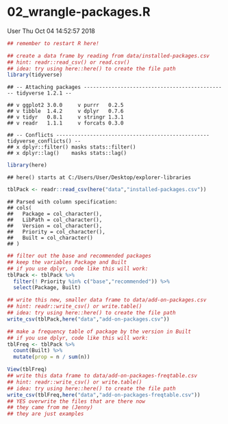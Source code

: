 02\_wrangle-packages.R
================
User
Thu Oct 04 14:52:57 2018

``` r
## remember to restart R here!

## create a data frame by reading from data/installed-packages.csv
## hint: readr::read_csv() or read.csv()
## idea: try using here::here() to create the file path
library(tidyverse)
```

    ## -- Attaching packages ----------------------------------------------- tidyverse 1.2.1 --

    ## v ggplot2 3.0.0     v purrr   0.2.5
    ## v tibble  1.4.2     v dplyr   0.7.6
    ## v tidyr   0.8.1     v stringr 1.3.1
    ## v readr   1.1.1     v forcats 0.3.0

    ## -- Conflicts -------------------------------------------------- tidyverse_conflicts() --
    ## x dplyr::filter() masks stats::filter()
    ## x dplyr::lag()    masks stats::lag()

``` r
library(here)
```

    ## here() starts at C:/Users/User/Desktop/explorer-libraries

``` r
tblPack <- readr::read_csv(here("data","installed-packages.csv"))
```

    ## Parsed with column specification:
    ## cols(
    ##   Package = col_character(),
    ##   LibPath = col_character(),
    ##   Version = col_character(),
    ##   Priority = col_character(),
    ##   Built = col_character()
    ## )

``` r
## filter out the base and recommended packages
## keep the variables Package and Built
## if you use dplyr, code like this will work:
tblPack <- tblPack %>%
  filter(! Priority %in% c("base","recommended")) %>%
  select(Package, Built)

## write this new, smaller data frame to data/add-on-packages.csv
## hint: readr::write_csv() or write.table()
## idea: try using here::here() to create the file path
write_csv(tblPack,here("data","add-on-packages.csv"))

## make a frequency table of package by the version in Built
## if you use dplyr, code like this will work:
tblFreq <- tblPack %>%
  count(Built) %>%
  mutate(prop = n / sum(n))

View(tblFreq)
## write this data frame to data/add-on-packages-freqtable.csv
## hint: readr::write_csv() or write.table()
## idea: try using here::here() to create the file path
write_csv(tblFreq,here("data","add-on-packages-freqtable.csv"))
## YES overwrite the files that are there now
## they came from me (Jenny)
## they are just examples
```
